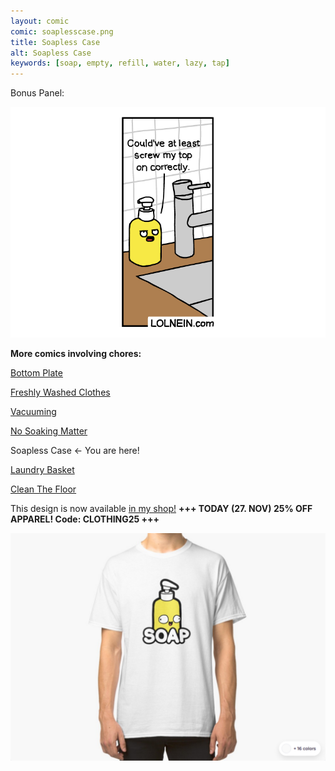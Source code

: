 ```yaml
---
layout: comic
comic: soaplesscase.png
title: Soapless Case
alt: Soapless Case
keywords: [soap, empty, refill, water, lazy, tap]
---
```


Bonus Panel:

![Soapless Case Bonus Panel](/images/soaplesscase_bonus.png)


__More comics involving chores:__

[Bottom Plate](https://lolnein.com/2017/07/14/bottomplate/)

[Freshly Washed Clothes](https://lolnein.com/2017/09/20/freshlywashedclothes/)

[Vacuuming](https://lolnein.com/2017/11/25/vacuuming/)

[No Soaking Matter](https://lolnein.com/2019/04/12/nosoakingmatter/)

Soapless Case <- You are here!

[Laundry Basket](https://lolnein.com/2019/04/26/laundrybasket/)

[Clean The Floor](https://lolnein.com/2019/06/21/cleanthefloor/)


This design is now available [in my shop!](https://www.redbubble.com/people/LOLNEIN/shop) __+++ TODAY (27. NOV) 25% OFF APPAREL! Code: CLOTHING25 +++__

[![Soap Shirt](/images/soap_shirt.png)](https://www.redbubble.com/people/LOLNEIN/shop)